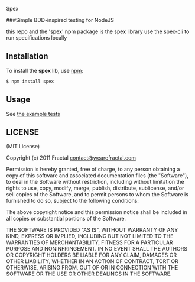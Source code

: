 Spex

###Simple BDD-inspired testing for NodeJS

this repo and the 'spex' npm package is the spex library
use the [spex-cli](https://github.com/wearefractal/spex-cli) to run specifications locally

## Installation

To install the **spex** lib, use [npm](http://github.com/isaacs/npm):

    $ npm install spex

## Usage

See [the example tests](https://github.com/wearefractal/spex/tree/master/specs)

## LICENSE

(MIT License)

Copyright (c) 2011 Fractal <contact@wearefractal.com>

Permission is hereby granted, free of charge, to any person obtaining
a copy of this software and associated documentation files (the
"Software"), to deal in the Software without restriction, including
without limitation the rights to use, copy, modify, merge, publish,
distribute, sublicense, and/or sell copies of the Software, and to
permit persons to whom the Software is furnished to do so, subject to
the following conditions:

The above copyright notice and this permission notice shall be
included in all copies or substantial portions of the Software.

THE SOFTWARE IS PROVIDED "AS IS", WITHOUT WARRANTY OF ANY KIND,
EXPRESS OR IMPLIED, INCLUDING BUT NOT LIMITED TO THE WARRANTIES OF
MERCHANTABILITY, FITNESS FOR A PARTICULAR PURPOSE AND
NONINFRINGEMENT. IN NO EVENT SHALL THE AUTHORS OR COPYRIGHT HOLDERS BE
LIABLE FOR ANY CLAIM, DAMAGES OR OTHER LIABILITY, WHETHER IN AN ACTION
OF CONTRACT, TORT OR OTHERWISE, ARISING FROM, OUT OF OR IN CONNECTION
WITH THE SOFTWARE OR THE USE OR OTHER DEALINGS IN THE SOFTWARE.

